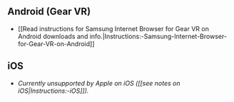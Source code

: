 ## Android (Gear VR)

* [[Read instructions for Samsung Internet Browser for Gear VR on Android downloads and info.|Instructions:-Samsung-Internet-Browser-for-Gear-VR-on-Android]]

## iOS

* _Currently unsupported by Apple on iOS ([[see notes on iOS|Instructions:-iOS]])._
